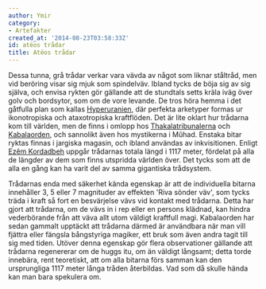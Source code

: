 ```yaml
---
author: Ymir
category:
- Artefakter
created_at: '2014-08-23T03:58:33Z'
id: atëos trådar
title: Atëos trådar
---
```

Dessa tunna, grå trådar verkar vara vävda av något som liknar ståltråd, men vid beröring visar sig mjuk som spindelväv. Ibland tycks de böja sig av sig själva, och envisa rykten gör gällande att de stundtals setts kräla iväg över golv och bordsytor, som om de vore levande. De tros höra hemma i det gåtfulla plan som kallas [Hyperuranien], där perfekta arketyper formas ur ikonotropiska och ataxotropiska kraftflöden. Det är lite oklart hur trådarna kom till världen, men de finns i omlopp hos [Thakalatribunalerna] och [Kabalaorden], och sannolikt även hos mystikerna i Mûhad. Enstaka bitar ryktas finnas i jargiska magasin, och ibland användas av inkvisitionen. Enligt [Ezêm Kordadbeh] uppgår trådarnas totala längd i 1117 meter, fördelat på alla de längder av dem som finns utspridda världen över. Det tycks som att de alla en gång kan ha varit del av samma gigantiska trådsystem.

Trådarnas enda med säkerhet kända egenskap är att de individuella bitarna innehåller 3, 5 eller 7 magnituder av effekten 'Riva sönder väv', som tycks träda i kraft så fort en besvärjelse vävs vid kontakt med trådarna. Detta har gjort att trådarna, om de vävs in i rep eller en persons klädnad, kan hindra vederbörande från att väva allt utom väldigt kraftfull magi. Kabalaorden har sedan gammalt upptäckt att trådarna därmed är användbara när man vill fjättra eller fängsla bångstyriga magiker, ett bruk som även andra tagit till sig med tiden. Utöver denna egenskap gör flera observationer gällande att trådarna regenererar om de huggs itu, om än väldigt långsamt; detta torde innebära, rent teoretiskt, att om alla bitarna förs samman kan den ursprungliga 1117 meter långa tråden återbildas. Vad som då skulle hända kan man bara spekulera om.

  [Hyperuranien]: Hyperuranion
  [Thakalatribunalerna]: Thakalatribunalerna
  [Kabalaorden]: Kabalaorden
  [Ezêm Kordadbeh]: Ezêm_Kordadbeh